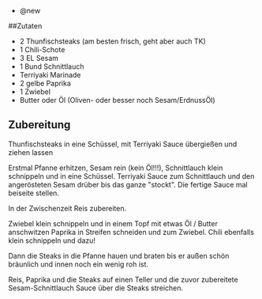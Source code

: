 - @new

##Zutaten
- 2 Thunfischsteaks (am besten frisch, geht aber auch TK)
- 1 Chili-Schote
- 3 EL Sesam
- 1 Bund Schnittlauch
- Terriyaki Marinade
- 2 gelbe Paprika
- 1 Zwiebel
- Butter oder Öl (Oliven- oder besser noch Sesam/ErdnussÖl)

## Zubereitung
Thunfischsteaks in eine Schüssel, mit Terriyaki Sauce übergießen und ziehen lassen

Erstmal Pfanne erhitzen, Sesam rein (kein Öl!!!), Schnittlauch klein schnippeln und in eine Schüssel.
Terriyaki Sauce zum Schnittlauch und den angerösteten Sesam drüber bis das ganze "stockt".
Die fertige Sauce mal beiseite stellen.

In der Zwischenzeit Reis zubereiten.

Zwiebel klein schnippeln und in einem Topf mit etwas Öl / Butter anschwitzen
Paprika in Streifen schneiden und zum Zwiebel.
Chili ebenfalls klein schnippeln und dazu!

Dann die Steaks in die Pfanne hauen und braten bis er außen schön bräunlich und innen noch ein wenig roh ist.

Reis, Paprika und die Steaks auf einen Teller und die zuvor zubereitete Sesam-Schnittlauch Sauce über die Steaks streichen.
